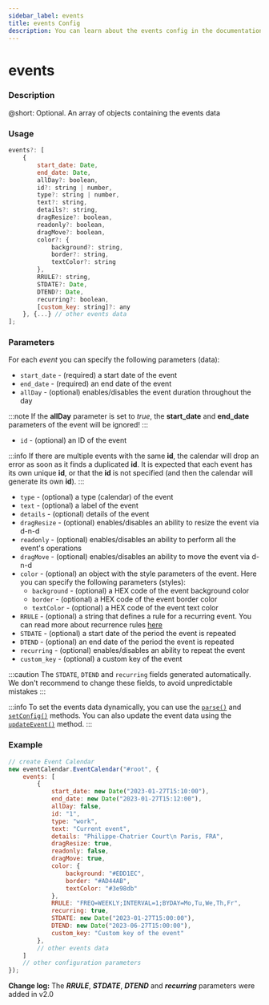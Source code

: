 ```yaml
---
sidebar_label: events
title: events Config
description: You can learn about the events config in the documentation of the DHTMLX JavaScript Event Calendar library. Browse developer guides and API reference, try out code examples and live demos, and download a free 30-day evaluation version of DHTMLX Event Calendar.
---
```


# events

### Description

@short: Optional. An array of objects containing the events data

### Usage

~~~jsx {}
events?: [
    {
        start_date: Date,
        end_date: Date,
        allDay?: boolean, 
        id?: string | number,
        type?: string | number,
        text?: string,
        details?: string,
        dragResize?: boolean,
        readonly?: boolean,
        dragMove?: boolean,
        color?: {
            background?: string,
            border?: string,
            textColor?: string
        }, 
        RRULE?: string, 
        STDATE?: Date, 
        DTEND?: Date, 
        recurring?: boolean,
        [custom_key: string]?: any
    }, {...} // other events data
];
~~~

### Parameters

For each *event* you can specify the following parameters (data):

- `start_date` - (required) a start date of the event
- `end_date` - (required) an end date of the event
- `allDay` - (optional) enables/disables the event duration throughout the day

:::note
If the **allDay** parameter is set to *true*, the **start_date** and **end_date** parameters of the event will be ignored!
:::

- `id` - (optional) an ID of the event

:::info
If there are multiple events with the same **id**, the calendar will drop an error as soon as it finds a duplicated **id**. It is expected that each event has its own unique **id**, or that the **id** is not specified (and then the calendar will generate its own **id**).
:::

- `type` - (optional) a type (calendar) of the event
- `text` - (optional) a label of the event
- `details` - (optional) details of the event
- `dragResize` - (optional) enables/disables an ability to resize the event via d-n-d
- `readonly` - (optional) enables/disables an ability to perform all the event's operations
- `dragMove` - (optional) enables/disables an ability to move the event via d-n-d
- `color` - (optional) an object with the style parameters of the event. Here you can specify the following parameters (styles):
    - `background` - (optional) a HEX code of the event background color
    - `border` - (optional) a HEX code of the event border color
    - `textColor` - (optional) a HEX code of the event text color
- `RRULE` - (optional) a string that defines a rule for a recurring event. You can read more about recurrence rules [here](https://icalendar.org/iCalendar-RFC-5545/3-3-10-recurrence-rule.html)
- `STDATE` - (optional) a start date of the period the event is repeated
- `DTEND` - (optional) an end date of the period the event is repeated
- `recurring` - (optional) enables/disables an ability to repeat the event
- `custom_key` - (optional) a custom key of the event

:::caution
The `STDATE`, `DTEND` and `recurring` fields generated automatically. We don't recommend to change these fields, to avoid unpredictable mistakes
:::

:::info
To set the events data dynamically, you can use the 
[`parse()`](api/methods/js_eventcalendar_parse_method.md) and
[`setConfig()`](api/methods/js_eventcalendar_setconfig_method.md) methods. You can also update the event data using the [`updateEvent()`](api/methods/js_eventcalendar_updateevent_method.md) method.
:::

### Example

~~~jsx {3-27}
// create Event Calendar
new eventCalendar.EventCalendar("#root", {
    events: [
        {
            start_date: new Date("2023-01-27T15:10:00"),
            end_date: new Date("2023-01-27T15:12:00"),
            allDay: false,
            id: "1",
            type: "work",
            text: "Current event",
            details: "Philippe-Chatrier Court\n Paris, FRA",
            dragResize: true,
            readonly: false,
            dragMove: true,
            color: {
                background: "#EDD1EC",
                border: "#AD44AB",
                textColor: "#3e98db"
            },
            RRULE: "FREQ=WEEKLY;INTERVAL=1;BYDAY=Mo,Tu,We,Th,Fr",
            recurring: true,
            STDATE: new Date("2023-01-27T15:00:00"),
            DTEND: new Date("2023-06-27T15:00:00"),
            custom_key: "Custom key of the event"
        },
        // other events data
    ] 
	// other configuration parameters
});
~~~

**Change log:** The ***RRULE***, ***STDATE***, ***DTEND*** and ***recurring*** parameters were added in v2.0